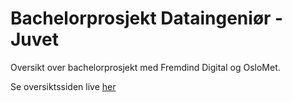 # Bachelorprosjekt Dataingeniør - Juvet

Oversikt over bachelorprosjekt med Fremdind Digital og OsloMet.

Se oversiktssiden live [her](https://bachelorgruppe-fremtind.github.io/oversikt/)

